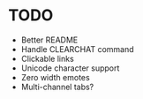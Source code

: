 # TODO

- Better README
- Handle CLEARCHAT command
- Clickable links
- Unicode character support
- Zero width emotes
- Multi-channel tabs?